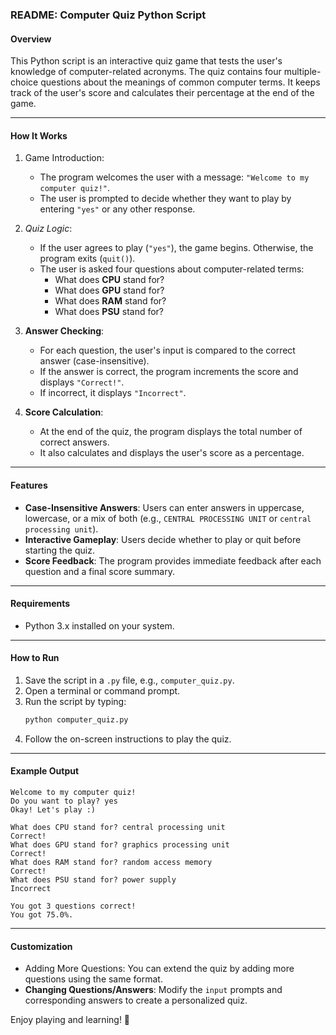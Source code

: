 ### README: Computer Quiz Python Script

#### Overview
This Python script is an interactive quiz game that tests the user's knowledge of computer-related acronyms. The quiz contains four multiple-choice questions about the meanings of common computer terms. It keeps track of the user's score and calculates their percentage at the end of the game.

---

#### How It Works

1. Game Introduction:

   - The program welcomes the user with a message: `"Welcome to my computer quiz!"`.
   - The user is prompted to decide whether they want to play by entering `"yes"` or any other response.

2. *Quiz Logic*:

   - If the user agrees to play (`"yes"`), the game begins. Otherwise, the program exits (`quit()`).
   - The user is asked four questions about computer-related terms:
     - What does **CPU** stand for?
     - What does **GPU** stand for?
     - What does **RAM** stand for?
     - What does **PSU** stand for?

3. **Answer Checking**:
   - For each question, the user's input is compared to the correct answer (case-insensitive).
   - If the answer is correct, the program increments the score and displays `"Correct!"`.
   - If incorrect, it displays `"Incorrect"`.

4. **Score Calculation**:
   - At the end of the quiz, the program displays the total number of correct answers.
   - It also calculates and displays the user's score as a percentage.

---

#### Features
- **Case-Insensitive Answers**: Users can enter answers in uppercase, lowercase, or a mix of both (e.g., `CENTRAL PROCESSING UNIT` or `central processing unit`).
- **Interactive Gameplay**: Users decide whether to play or quit before starting the quiz.
- **Score Feedback**: The program provides immediate feedback after each question and a final score summary.

---

#### Requirements
- Python 3.x installed on your system.

---

#### How to Run
1. Save the script in a `.py` file, e.g., `computer_quiz.py`.
2. Open a terminal or command prompt.
3. Run the script by typing:
   ```bash
   python computer_quiz.py
   ```
4. Follow the on-screen instructions to play the quiz.

---

#### Example Output
```plaintext
Welcome to my computer quiz!
Do you want to play? yes
Okay! Let's play :)

What does CPU stand for? central processing unit
Correct!
What does GPU stand for? graphics processing unit
Correct!
What does RAM stand for? random access memory
Correct!
What does PSU stand for? power supply
Incorrect

You got 3 questions correct!
You got 75.0%.
```

---

#### Customization
- Adding More Questions: You can extend the quiz by adding more questions using the same format.
- **Changing Questions/Answers**: Modify the `input` prompts and corresponding answers to create a personalized quiz.

Enjoy playing and learning! 🚀